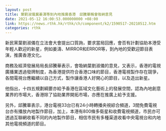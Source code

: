```yaml
---
layout: post
title: 葉劉淑儀冀姜濤等到內地推廣香港　邱騰華稱會吸納意見
date: 2021-05-12 16:00:53.000000000 +08:00
link: https://news.rthk.hk/rthk/ch/component/k2/1590517-20210512.htm
categories: rthk
---
```


新民黨葉劉淑儀在立法會大會提出口質詢，要求當局回應，會否有計劃協助本港受年輕人歡迎的新星，例如姜濤、MIRROR和ERROR等，到內地的受歡迎節目表演，推廣香港文化。

商務及經濟發展局局長邱騰華表示，會吸納葉劉淑儀的意見，又表示，香港的電視廣播業透過發牌制度，為香港提供符合香港口味的節目，香港電視製作存在競爭，各間電視台應繼續以自己方式，製作讓香港人好開心的節目，以及造出新星。

他指出，十四五規劃綱要亦給予香港在區域文化藝術上的發展空間，認為內地創意業界的市場大，香港除了協助業界開拓市場，亦應在推廣上給予支援。

另外，邱騰華表示，港台電視33台已有24小時轉播央視綜合頻道，3間免費電視台亦有播放內地製作節目，加上，本港有800條多衛星和收費電視頻道，市民亦可透過互聯網收看不同的內地製作節目，相信市民有多種渠道收看中央電視台和内地其他電視頻道的節目。
